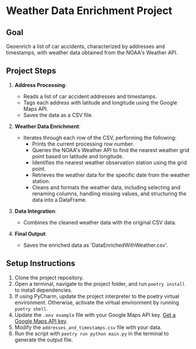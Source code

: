 # Weather Data Enrichment Project

## Goal
Geoenrich a list of car accidents, characterized by addresses and timestamps, with weather data obtained from the NOAA's Weather API.

## Project Steps

1. **Address Processing**:
   - Reads a list of car accident addresses and timestamps.
   - Tags each address with latitude and longitude using the Google Maps API.
   - Saves the data as a CSV file.

2. **Weather Data Enrichment**:
   - Iterates through each row of the CSV, performing the following:
     - Prints the current processing row number.
     - Queries the NOAA's Weather API to find the nearest weather grid point based on latitude and longitude.
     - Identifies the nearest weather observation station using the grid point.
     - Retrieves the weather data for the specific date from the weather station.
     - Cleans and formats the weather data, including selecting and renaming columns, handling missing values, and structuring the data into a DataFrame.

3. **Data Integration**:
   - Combines the cleaned weather data with the original CSV data.

4. **Final Output**:
   - Saves the enriched data as 'DataEnrichedWithWeather.csv'.

## Setup Instructions
1. Clone the project repository.
2. Open a terminal, navigate to the project folder, and run `poetry install` to install dependencies.
3. If using PyCharm, update the project interpreter to the poetry virtual environment. Otherwise, activate the virtual environment by running `poetry shell`.
4. Update the `.env example` file with your Google Maps API key. [Get a Google Maps API key](https://developers.google.com/maps/documentation/geocoding/get-api-key).
5. Modify the `addresses_and_timestamps.csv` file with your data.
6. Run the script with `poetry run python main.py` in the terminal to generate the output file.
